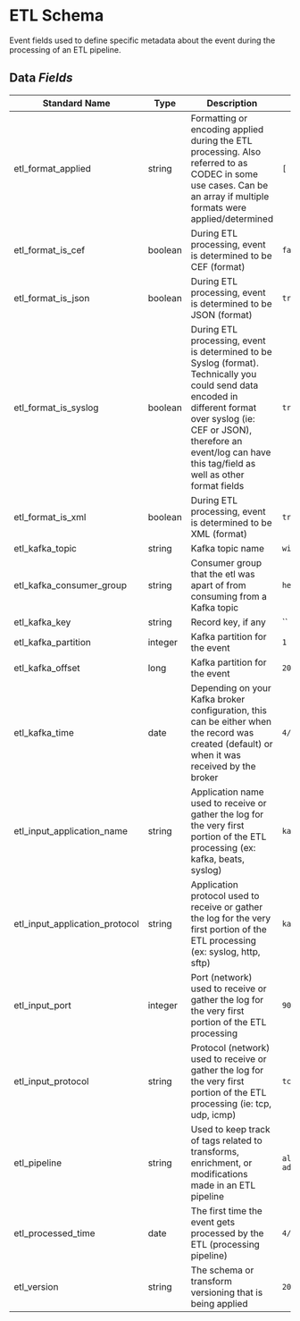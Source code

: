 # ETL Schema

Event fields used to define specific metadata about the event during the processing of an ETL pipeline.

## Data *Fields*

| Standard Name | Type | Description | Sample Value |
|--------|---------|-------|-------|
| etl_format_applied             | string  | Formatting or encoding applied during the ETL processing. Also referred to as CODEC in some use cases. Can be an array if multiple formats were applied/determined                                                                         | `[ "sylog", "json" ]`         |
| etl_format_is_cef              | boolean | During ETL processing, event is determined to be CEF (format)                                                                                                                                                                              | `false`                       |
| etl_format_is_json             | boolean | During ETL processing, event is determined to be JSON (format)                                                                                                                                                                             | `true`                        |
| etl_format_is_syslog           | boolean | During ETL processing, event is determined to be Syslog (format). Technically you could send data encoded in different format over syslog (ie: CEF or JSON), therefore an event/log can have this tag/field as well as other format fields | `true`                        |
| etl_format_is_xml              | boolean | During ETL processing, event is determined to be XML (format)                                                                                                                                                                              | `true`                        |
| etl_kafka_topic                | string  | Kafka topic name                                                                                                                                                                                                                           | `winevent`                    |
| etl_kafka_consumer_group       | string  | Consumer group that the etl was apart of from consuming from a Kafka topic                                                                                                                                                                 | `helk_logstash`               |
| etl_kafka_key                  | string  | Record key, if any                                                                                                                                                                 | ``               |
| etl_kafka_partition            | integer | Kafka partition for the event                                                                                                                                                                                                              | `1`                           |
| etl_kafka_offset               | long    | Kafka partition for the event                                                                                                                                                                                                              | `204802842`                   |
| etl_kafka_time                 | date    | Depending on your Kafka broker configuration, this can be either when the record was created (default) or when it was received by the broker                                                                                               | `4/11/2018 5:49:25`           |
| etl_input_application_name     | string  | Application name used to receive or gather the log for the very first portion of the ETL processing (ex: kafka, beats, syslog)                                                                                                             | `kafka`                       |
| etl_input_application_protocol | string  | Application protocol used to receive or gather the log for the very first portion of the ETL processing (ex: syslog, http, sftp)                                                                                                           | `kafka`                       |
| etl_input_port                 | integer | Port (network) used to receive or gather the log for the very first portion of the ETL processing                                                                                                                                          | `9092`                        |
| etl_input_protocol             | string  | Protocol (network) used to receive or gather the log for the very first portion of the ETL processing (ie: tcp, udp, icmp)                                                                                                                 | `tcp`                         |
| etl_pipeline                   | string  | Used to keep track of tags related to transforms, enrichment, or modifications made in an ETL pipeline                                                                                                                                     | `all-add_processed_timestamp` |
| etl_processed_time             | date    | The first time the event gets processed by the ETL (processing pipeline)                                                                                                                                                                   | `4/11/2018 5:49:25`           |
| etl_version                    | string  | The schema or transform versioning that is being applied                                                                                                                                                                                   | `2020.04.19.01`               |
